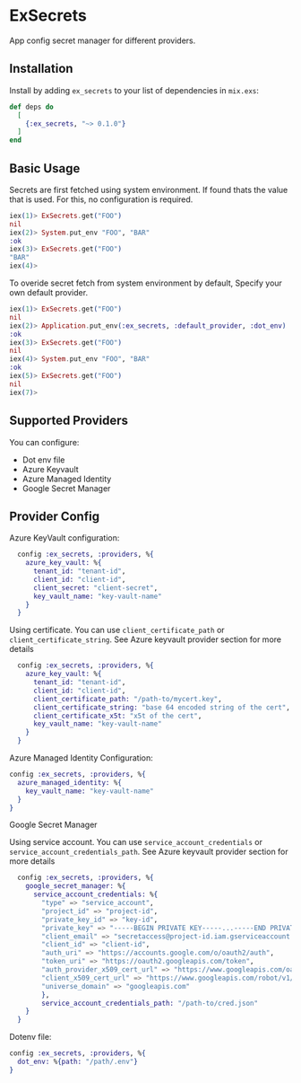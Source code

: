# ExSecrets

App config secret manager for different providers.

## Installation

Install by adding `ex_secrets` to your list of dependencies in `mix.exs`:

```elixir
def deps do
  [
    {:ex_secrets, "~> 0.1.0"}
  ]
end
```

## Basic Usage

Secrets are first fetched using system environment. If found thats the value that is used. For this, no configuration is required.

```elixir
iex(1)> ExSecrets.get("FOO")
nil
iex(2)> System.put_env "FOO", "BAR"
:ok
iex(3)> ExSecrets.get("FOO")
"BAR"
iex(4)>
```

To overide secret fetch from system environment by default, Specify your own default provider.

```elixir
iex(1)> ExSecrets.get("FOO")
nil
iex(2)> Application.put_env(:ex_secrets, :default_provider, :dot_env)
:ok
iex(3)> ExSecrets.get("FOO")
nil
iex(4)> System.put_env "FOO", "BAR"
:ok
iex(5)> ExSecrets.get("FOO")
nil
iex(7)>
```

## Supported Providers

You can configure:

- Dot env file
- Azure Keyvault
- Azure Managed Identity
- Google Secret Manager

## Provider Config

Azure KeyVault configuration:

```elixir
  config :ex_secrets, :providers, %{
    azure_key_vault: %{
      tenant_id: "tenant-id",
      client_id: "client-id",
      client_secret: "client-secret",
      key_vault_name: "key-vault-name"
    }
  }
```

Using certificate. You can use `client_certificate_path` or `client_certificate_string`. See Azure keyvault provider section for more details

```elixir
  config :ex_secrets, :providers, %{
    azure_key_vault: %{
      tenant_id: "tenant-id",
      client_id: "client-id",
      client_certificate_path: "/path-to/mycert.key",
      client_certificate_string: "base 64 encoded string of the cert",
      client_certificate_x5t: "x5t of the cert",
      key_vault_name: "key-vault-name"
    }
  }
```

  Azure Managed Identity Configuration:

  ```elixir
  config :ex_secrets, :providers, %{
    azure_managed_identity: %{
      key_vault_name: "key-vault-name"
    }
  }
  ```

  Google Secret Manager

  Using service account. You can use `service_account_credentials` or `service_account_credentials_path`. See Azure keyvault provider section for more details

```elixir
  config :ex_secrets, :providers, %{
    google_secret_manager: %{
      service_account_credentials: %{
        "type" => "service_account",
        "project_id" => "project-id",
        "private_key_id" => "key-id",
        "private_key" => "-----BEGIN PRIVATE KEY-----...-----END PRIVATE KEY-----\n",
        "client_email" => "secretaccess@project-id.iam.gserviceaccount.com",
        "client_id" => "client-id",
        "auth_uri" => "https://accounts.google.com/o/oauth2/auth",
        "token_uri" => "https://oauth2.googleapis.com/token",
        "auth_provider_x509_cert_url" => "https://www.googleapis.com/oauth2/v1/certs",
        "client_x509_cert_url" => "https://www.googleapis.com/robot/v1/metadata/x509/secretaccess%40project-id.iam.gserviceaccount.com",
        "universe_domain" => "googleapis.com"
        },
        service_account_credentials_path: "/path-to/cred.json"
    }
  }
```

  Dotenv file:

  ```elixir
  config :ex_secrets, :providers, %{
    dot_env: %{path: "/path/.env"}
  }
  ```
